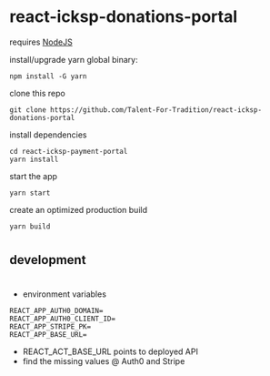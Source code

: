 # react-icksp-donations-portal
requires [NodeJS](https://nodejs.org/en/)


install/upgrade yarn global binary:
    
    npm install -G yarn

clone this repo

    git clone https://github.com/Talent-For-Tradition/react-icksp-donations-portal
    

install dependencies

    cd react-icksp-payment-portal
    yarn install


start the app

    yarn start


create an optimized production build

    yarn build

#
## development
#

- environment variables
```
REACT_APP_AUTH0_DOMAIN=
REACT_APP_AUTH0_CLIENT_ID=
REACT_APP_STRIPE_PK=
REACT_APP_BASE_URL=
```
- REACT_ACT_BASE_URL points to deployed API
- find the missing values @ Auth0 and Stripe

